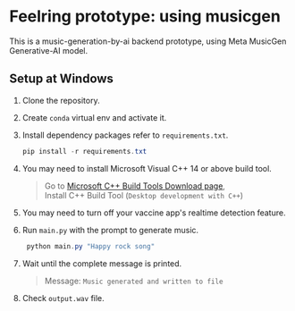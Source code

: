 # Feelring prototype: using musicgen

This is a music-generation-by-ai backend prototype, using Meta MusicGen Generative-AI model.

## Setup at Windows

1. Clone the repository.
2. Create `conda` virtual env and activate it.
3. Install dependency packages refer to `requirements.txt`.

    ```Powershell
    pip install -r requirements.txt
    ```

4. You may need to install Microsoft Visual C++ 14 or above build tool.
    > Go to [Microsoft C++ Build Tools Download page](https://visualstudio.microsoft.com/visual-cpp-build-tools/),  
    > Install C++ Build Tool (`Desktop development with C++`)
5. You may need to turn off your vaccine app's realtime detection feature.
6. Run `main.py` with the prompt to generate music.

    ```Powershell
     python main.py "Happy rock song"
    ```

7. Wait until the complete message is printed.
    > Message: `Music generated and written to file`
8. Check `output.wav` file.
